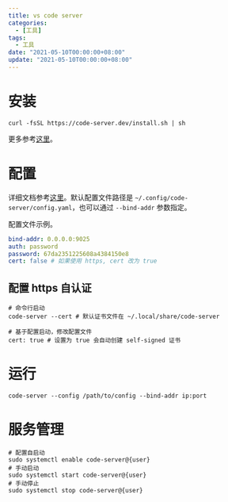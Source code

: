 ```yaml
---
title: vs code server
categories: 
  - [工具]
tags:
  - 工具
date: "2021-05-10T00:00:00+08:00"
update: "2021-05-10T00:00:00+08:00"
---
```


# 安装

```shell
curl -fsSL https://code-server.dev/install.sh | sh
```

更多参考[这里](https://github.com/coder/code-server)。

# 配置

详细文档参考[这里](https://coder.com/docs/code-server/latest/guide)。默认配置文件路径是 `~/.config/code-server/config.yaml`，也可以通过 `--bind-addr` 参数指定。

配置文件示例。

```yaml
bind-addr: 0.0.0.0:9025
auth: password
password: 67da2351225608a4384150e8
cert: false # 如果使用 https, cert 改为 true
```

## 配置 https 自认证

```shell
# 命令行启动
code-server --cert # 默认证书文件在 ~/.local/share/code-server

# 基于配置启动，修改配置文件
cert: true # 设置为 true 会自动创建 self-signed 证书
```

# 运行

```shell
code-server --config /path/to/config --bind-addr ip:port
```

# 服务管理

```shell
# 配置自启动
sudo systemctl enable code-server@{user}
# 手动启动
sudo systemctl start code-server@{user}
# 手动停止
sudo systemctl stop code-server@{user}
```

